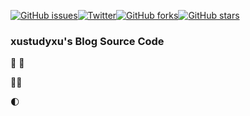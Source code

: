 [![GitHub issues](https://img.shields.io/github/issues/xustudyxu/VuepressBlog)](https://github.com/xustudyxu/VuepressBlog/issues)[![Twitter](https://img.shields.io/twitter/url?style=social)](https://twitter.com/intent/tweet?text=Wow:&url=https%3A%2F%2Fgithub.com%2Fxustudyxu%2FVuepressBlog)[![GitHub forks](https://img.shields.io/github/forks/xustudyxu/VuepressBlog?style=social)](https://github.com/xustudyxu/VuepressBlog/network)[![GitHub stars](https://img.shields.io/github/stars/xustudyxu/VuepressBlog)](https://github.com/xustudyxu/VuepressBlog/stargazers)

### xustudyxu's Blog Source Code 

:yellow_heart: :blue_heart:

:white_flower::hugs:

:first_quarter_moon:

